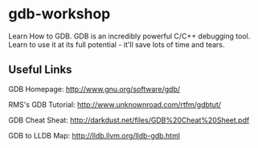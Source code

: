 gdb-workshop
============

Learn How to GDB. GDB is an incredibly powerful C/C++ debugging tool. Learn to use it at its full potential - it'll save lots of time and tears.

Useful Links
------------

GDB Homepage: http://www.gnu.org/software/gdb/ 

RMS's GDB Tutorial: http://www.unknownroad.com/rtfm/gdbtut/ 

GDB Cheat Sheat: http://darkdust.net/files/GDB%20Cheat%20Sheet.pdf

GDB to LLDB Map: http://lldb.llvm.org/lldb-gdb.html 
